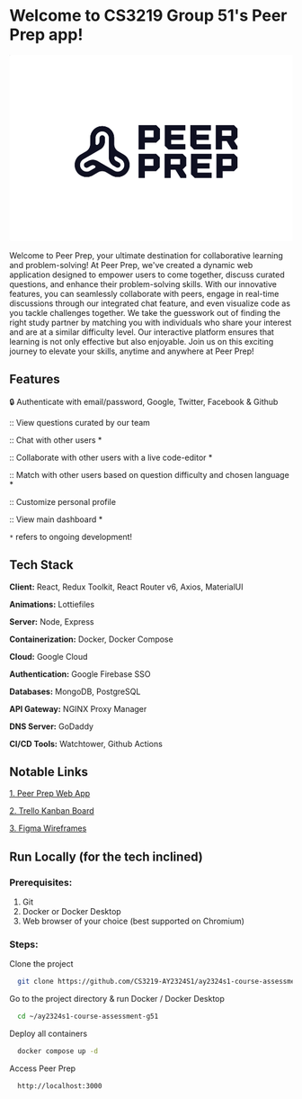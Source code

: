 # Welcome to CS3219 Group 51's Peer Prep app!
![](./images/Peer%20Prep%20Logo.png)

Welcome to Peer Prep, your ultimate destination for collaborative learning and problem-solving! At Peer Prep, we've created a dynamic web application designed to empower users to come together, discuss curated questions, and enhance their problem-solving skills. With our innovative features, you can seamlessly collaborate with peers, engage in real-time discussions through our integrated chat feature, and even visualize code as you tackle challenges together. We take the guesswork out of finding the right study partner by matching you with individuals who share your interest and are at a similar difficulty level. Our interactive platform ensures that learning is not only effective but also enjoyable. Join us on this exciting journey to elevate your skills, anytime and anywhere at Peer Prep!

## Features

:lock: Authenticate with email/password, Google, Twitter, Facebook & Github

:: View questions curated by our team

:: Chat with other users *

:: Collaborate with other users with a live code-editor *

:: Match with other users based on question difficulty and chosen language *

:: Customize personal profile

:: View main dashboard *

`*` refers to ongoing development!

## Tech Stack

**Client:** React, Redux Toolkit, React Router v6, Axios, MaterialUI

**Animations:** Lottiefiles

**Server:** Node, Express

**Containerization:** Docker, Docker Compose

**Cloud:** Google Cloud

**Authentication:** Google Firebase SSO

**Databases:** MongoDB, PostgreSQL

**API Gateway:** NGINX Proxy Manager

**DNS Server:** GoDaddy

**CI/CD Tools:** Watchtower, Github Actions

## Notable Links

[1. Peer Prep Web App](https://app.peerprepgroup51sem1y2023.xyz)

[2. Trello Kanban Board](https://trello.com/b/Cln8WZMI/cs3219-group-51-kanban)

[3. Figma Wireframes](https://www.figma.com/file/KH7a2ZONAF1fZEdaRzTcm1/PeerPrep-Full-Wireframe?type=design&node-id=0%3A1&mode=design&t=siju64nLq9VpRDgM-1)

## Run Locally (for the tech inclined)

### Prerequisites:

1. Git
2. Docker or Docker Desktop
3. Web browser of your choice (best supported on Chromium)

### Steps:
Clone the project

```bash
  git clone https://github.com/CS3219-AY2324S1/ay2324s1-course-assessment-g51.git
```

Go to the project directory & run Docker / Docker Desktop

```bash
  cd ~/ay2324s1-course-assessment-g51
```

Deploy all containers 

```bash
  docker compose up -d
```

Access Peer Prep
```bash
  http://localhost:3000
```
